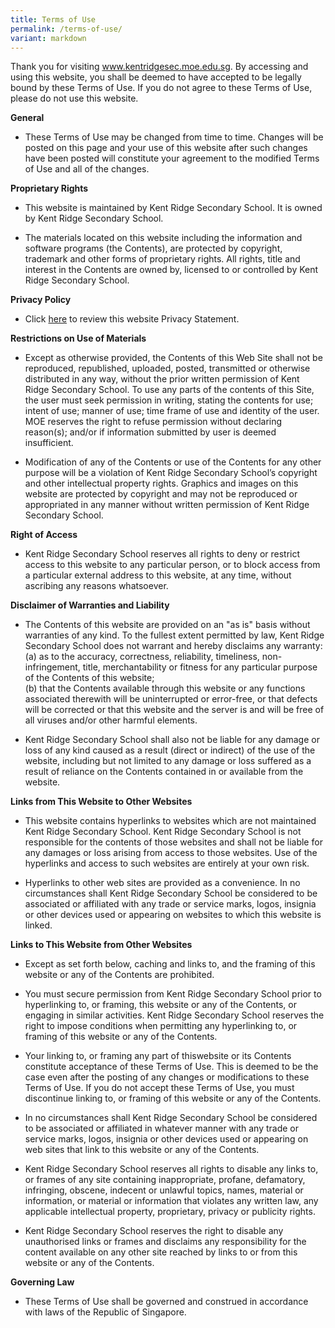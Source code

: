 ```yaml
---
title: Terms of Use
permalink: /terms-of-use/
variant: markdown
---
```

Thank you for visiting www.kentridgesec.moe.edu.sg. By accessing and using this website, you shall be deemed to have accepted to be legally bound by these Terms of Use. If you do not agree to these Terms of Use, please do not use this website.

**General**

* These Terms of Use may be changed from time to time. Changes will be posted on this page and your use of this website after such changes have been posted will constitute your agreement to the modified Terms of Use and all of the changes.

**Proprietary Rights**

* This website is maintained by Kent Ridge Secondary School. It is owned by Kent Ridge Secondary School.

* The materials located on this website including the information and software programs (the Contents), are protected by copyright, trademark and other forms of proprietary rights. All rights, title and interest in the Contents are owned by, licensed to or controlled by Kent Ridge Secondary School.

**Privacy Policy**

* Click [here](https://www.kentridgesec.moe.edu.sg/privacy/) to review this website Privacy Statement.

**Restrictions on Use of Materials**

* Except as otherwise provided, the Contents of this Web Site shall not be reproduced, republished, uploaded, posted, transmitted or otherwise distributed in any way, without the prior written permission of Kent Ridge Secondary School. To use any parts of the contents of this Site, the user must seek permission in writing, stating the contents for use; intent of use; manner of use; time frame of use and identity of the user. MOE reserves the right to refuse permission without declaring reason(s); and/or if information submitted by user is deemed insufficient.

* Modification of any of the Contents or use of the Contents for any other purpose will be a violation of Kent Ridge Secondary School’s copyright and other intellectual property rights. Graphics and images on this website are protected by copyright and may not be reproduced or appropriated in any manner without written permission of Kent Ridge Secondary School.

**Right of Access**

* Kent Ridge Secondary School reserves all rights to deny or restrict access to this website to any particular person, or to block access from a particular external address to this website, at any time, without ascribing any reasons whatsoever.

**Disclaimer of Warranties and Liability**

* The Contents of this website are provided on an "as is" basis without warranties of any kind. To the fullest extent permitted by law, Kent Ridge Secondary School does not warrant and hereby disclaims any warranty:<br>
(a) as to the accuracy, correctness, reliability, timeliness, non-infringement, title, merchantability or fitness for any particular purpose of the Contents of this website;<br>
(b) that the Contents available through this website or any functions associated therewith will be uninterrupted or error-free, or that defects will be corrected or that this website and the server is and will be free of all viruses and/or other harmful elements.

* Kent Ridge Secondary School shall also not be liable for any damage or loss of any kind caused as a result (direct or indirect) of the use of the website, including but not limited to any damage or loss suffered as a result of reliance on the Contents contained in or available from the website.

**Links from This Website to Other Websites**

* This website contains hyperlinks to websites which are not maintained Kent Ridge Secondary School. Kent Ridge Secondary School is not responsible for the contents of those websites and shall not be liable for any damages or loss arising from access to those websites. Use of the hyperlinks and access to such websites are entirely at your own risk.

* Hyperlinks to other web sites are provided as a convenience. In no circumstances shall Kent Ridge Secondary School be considered to be associated or affiliated with any trade or service marks, logos, insignia or other devices used or appearing on websites to which this website is linked.

**Links to This Website from Other Websites**

* Except as set forth below, caching and links to, and the framing of this website or any of the Contents are prohibited.

* You must secure permission from Kent Ridge Secondary School prior to hyperlinking to, or framing, this website or any of the Contents, or engaging in similar activities. Kent Ridge Secondary School reserves the right to impose conditions when permitting any hyperlinking to, or framing of this website or any of the Contents.

* Your linking to, or framing any part of thiswebsite or its Contents constitute acceptance of these Terms of Use. This is deemed to be the case even after the posting of any changes or modifications to these Terms of Use. If you do not accept these Terms of Use, you must discontinue linking to, or framing of this website or any of the Contents.

* In no circumstances shall Kent Ridge Secondary School be considered to be associated or affiliated in whatever manner with any trade or service marks, logos, insignia or other devices used or appearing on web sites that link to this website or any of the Contents.

* Kent Ridge Secondary School reserves all rights to disable any links to, or frames of any site containing inappropriate, profane, defamatory, infringing, obscene, indecent or unlawful topics, names, material or information, or material or information that violates any written law, any applicable intellectual property, proprietary, privacy or publicity rights.

* Kent Ridge Secondary School reserves the right to disable any unauthorised links or frames and disclaims any responsibility for the content available on any other site reached by links to or from this website or any of the Contents.

**Governing Law**

* These Terms of Use shall be governed and construed in accordance with laws of the Republic of Singapore.